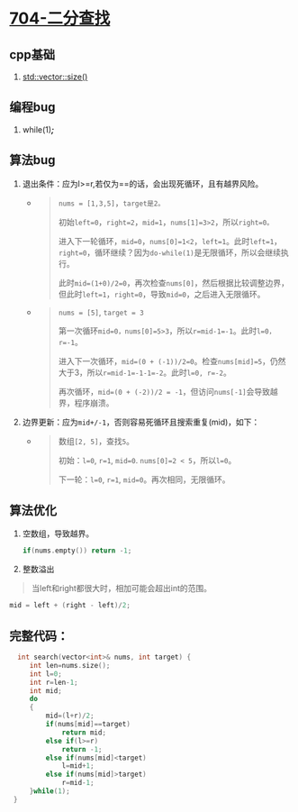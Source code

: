  # [704-二分查找](https://leetcode.cn/problems/binary-search/)
## cpp基础

1. [std::vector::size()](https://legacy.cplusplus.com/reference/vector/vector/size/)

## 编程bug

1. while(1)***;***

## 算法bug

1. 退出条件：应为l>=r,若仅为==的话，会出现死循环，且有越界风险。
     - >`nums = [1,3,5]`，`target是2。`
         >
         >初始`left=0`，`right=2`，`mid=1`，`nums[1]=3>2`，所以`right=0。`
         >
         >进入下一轮循环，`mid=0`，`nums[0]=1<2`，`left=1`。此时`left=1`，`right=0`，循环继续？因为`do-while(1)`是无限循环，所以会继续执行。
         >
         >此时`mid=(1+0)/2=0`，再次检查`nums[0]`，然后根据比较调整边界，但此时`left=1`，`right=0`，导致`mid=0`，之后进入无限循环。
         >
     - >`nums = [5]`, `target = 3`
         >  
         >第一次循环`mid=0，nums[0]=5>3`，所以`r=mid-1=-1`。此时`l=0，r=-1`。
         >
         >进入下一次循环，`mid=(0 + (-1))/2=0`。检查`nums[mid]=5`，仍然大于3，所以`r=mid-1=-1-1=-2`。此时`l=0, r=-2`。
         >
         >再次循环，`mid=(0 + (-2))/2 = -1`，但访问`nums[-1]`会导致越界，程序崩溃。

2. 边界更新：应为`mid+/-1`，否则容易死循环且搜索重复(mid)，如下：

     - >数组`[2, 5]`，查找`5`。
         >
         >初始：`l=0`, `r=1`, `mid=0`. `nums[0]=2 < 5`，所以`l=0`。
         >
         >下一轮：`l=0`, `r=1`, `mid=0`。再次相同，无限循环。

## 算法优化

1. 空数组，导致越界。
   ```cpp
   if(nums.empty()) return -1;
   ```
2. 整数溢出
  >当left和right都很大时，相加可能会超出int的范围。
  ``` cpp
  mid = left + (right - left)/2;
  ```

## 完整代码：

```cpp
  int search(vector<int>& nums, int target) {
     int len=nums.size();
     int l=0;
     int r=len-1;
     int mid;
     do
     {
         mid=(l+r)/2;
         if(nums[mid]==target)
             return mid;
         else if(l>=r)
             return -1;
         else if(nums[mid]<target)
             l=mid+1;
         else if(nums[mid]>target)
             r=mid-1;
     }while(1);
 }
```